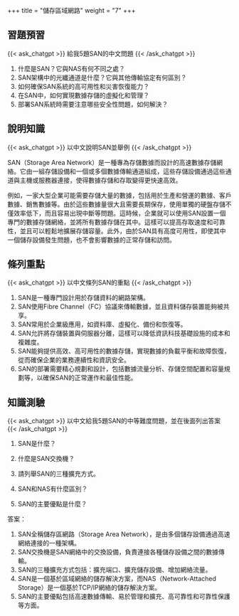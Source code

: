 +++
title = "儲存區域網路"
weight = "7"
+++
## 習題預習
{{< ask_chatgpt >}}
給我5題SAN的中文問題
{{< /ask_chatgpt >}}

1. 什麼是SAN？它與NAS有何不同之處？
2. SAN架構中的光纖通道是什麼？它與其他傳輸協定有何區別？
3. 如何確保SAN系統的高可用性和災害恢復能力？
4. 在SAN中，如何實現數據存儲的虛擬化和管理？
5. 部署SAN系統時需要注意哪些安全性問題，如何解決？   

## 說明知識
{{< ask_chatgpt >}}
以中文說明SAN並舉例
{{< /ask_chatgpt >}}

SAN（Storage Area Network）是一種專為存儲數據而設計的高速數據存儲網絡。它由一組存儲設備和一個或多個數據傳輸通道組成，這些存儲設備通過這些通道與主機或服務器連接，使得數據存儲和存取變得更快速高效。

例如，一家大型企業可能需要存儲大量的數據，包括用於生產和營運的數據、客戶數據、銷售數據等。由於這些數據量很大且需要長期保存，使用單獨的硬盤存儲不僅效率低下，而且容易出現中斷等問題。這時候，企業就可以使用SAN設置一個專門的數據存儲網絡，並將所有數據存儲在其中。這樣可以提高存取速度和可靠性，並且可以輕鬆地擴展存儲容量。此外，由於SAN具有高度可用性，即使其中一個儲存設備發生問題，也不會影響數據的正常存儲和訪問。   

## 條列重點
{{< ask_chatgpt >}}
以中文條列SAN的重點
{{< /ask_chatgpt >}}

1. SAN是一種專門設計用於存儲資料的網路架構。
2. SAN使用Fibre Channel（FC）協議來傳輸數據，並且資料儲存裝置能夠被共享。
3. SAN常用於企業級應用，如資料庫、虛擬化、備份和恢復等。
4. SAN允許將存儲裝置與伺服器分離，這樣可以降低資訊科技基礎設施的成本和複雜度。
5. SAN能夠提供高效、高可用性的數據存儲，實現數據的負載平衡和故障恢復，從而確保企業的業務連續性和資訊安全。
6. SAN的部署需要精心規劃和設計，包括數據流量分析、存儲空間配置和容量規劃等，以確保SAN的正常運作和最佳性能。   

## 知識測驗
{{< ask_chatgpt >}}
以中文給我5題SAN的中等難度問題，並在後面列出答案
{{< /ask_chatgpt >}}

1. SAN是什麼？

2. 什麼是SAN交換機？

3. 請列舉SAN的三種擴充方式。

4. SAN和NAS有什麼區別？

5. SAN的主要優點是什麼？

答案：
1. SAN全稱儲存區網路（Storage Area Network），是由多個儲存設備通過高速網絡連接的一種架構。
2. SAN交換機是SAN網絡中的交換設備，負責連接各種儲存設備之間的數據傳輸。
3. SAN的三種擴充方式包括：擴充端口、擴充儲存設備、增加網絡流量。
4. SAN是一個基於區域網絡的儲存解決方案，而NAS（Network-Attached Storage）是一個基於TCP/IP網絡的儲存解決方案。
5. SAN的主要優點包括高速數據傳輸、易於管理和擴充、高可靠性和可靠性保護等方面。   

